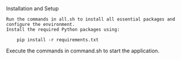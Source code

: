 Installation and Setup

    Run the commands in all.sh to install all essential packages and configure the environment.
    Install the required Python packages using:

        pip install -r requirements.txt

Execute the commands in command.sh to start the application.